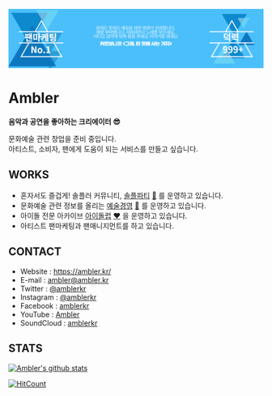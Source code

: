 ![Ambler_Header](https://github.com/amblerkr/amblerkr/blob/master/img/header.png)



# Ambler

**음악과 공연을 좋아하는 크리에이터 😎**

문화예술 관련 창업을 준비 중입니다.  
아티스트, 소비자, 팬에게 도움이 되는 서비스를 만들고 싶습니다.  

## WORKS

- 혼자서도 즐겁게! 솔플러 커뮤니티, [솔플파티](https://solplparty.com) [🤘](http://about.solpl.party/) 를 운영하고 있습니다. 
- 문화예술 관련 정보를 올리는 [예술경영](https://culture.solpl.party/) ​[:musical_note:](https://twitter.com/ArtManagementKR/) 를 운영하고 있습니다.
- 아이돌 전문 아카이브 [아이돌럽](https://idoluv.me/) [❤](https://twitter.com/IDOLUV_me/) 을 운영하고 있습니다.
- 아티스트 팬마케팅과 팬매니지먼트를 하고 있습니다.  

## CONTACT

- Website : https://ambler.kr/
- E-mail : [ambler@ambler.kr](mailto:ambler@ambler.kr)
- Twitter : [@amblerkr](https://twitter.com/amblerkr) 
- Instagram : [@amblerkr](https://www.instagram.com/amblerkr/)
- Facebook : [amblerkr](https://www.facebook.com/amblerkr)
- YouTube : [Ambler](https://www.youtube.com/channel/UCRQEe3Hpk08M52GUsN9FPow)
- SoundCloud : [amblerkr](https://soundcloud.com/amblerkr)

## STATS

[![Ambler's github stats](https://github-readme-stats.amblerkr.vercel.app/api?username=amblerkr&show_icons=true&title_color=4bbffa&icon_color=4bbffa&text_color=000&bg_color=fff)](https://ambler.kr/)

[![HitCount](http://hits.dwyl.com/amblerkr/amblerkr.svg)](http://hits.dwyl.com/amblerkr/amblerkr)







